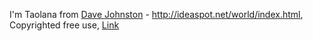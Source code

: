 I'm Taolana from <a rel="nofollow" class="external text" href="http://ideaspot.net/world/index.html">Dave Johnston</a> - <a rel="nofollow" class="external free" href="http://ideaspot.net/world/index.html">http://ideaspot.net/world/index.html</a>, Copyrighted free use, <a href="https://commons.wikimedia.org/w/index.php?curid=1656085">Link</a>
